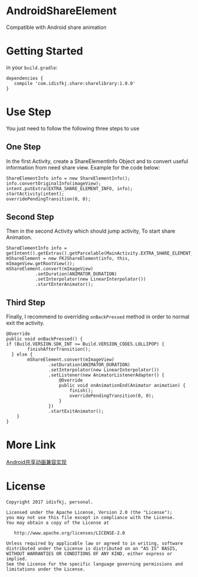 # AndroidShareElement

Compatible with Android share animation

# Getting Started

in your `build.gradle`:

```
dependencies {
   compile 'com.idisfkj.share:sharelibrary:1.0.0'
}
```

# Use Step
You just need to follow the following three steps to use

## One Step
In the first Activity, create a ShareElementInfo Object and to convert useful information from need share view. Example for the code below:

```
ShareElementInfo info = new ShareElementInfo();
info.convertOriginalInfo(imageView);
intent.putExtra(EXTRA_SHARE_ELEMENT_INFO, info);
startActivity(intent);
overridePendingTransition(0, 0);
```

## Second Step
Then in the second Activity which should jump activity, To start share Animation.

```
ShareElementInfo info = getIntent().getExtras().getParcelable(MainActivity.EXTRA_SHARE_ELEMENT_INFO);
mShareElement = new FKJShareElement(info, this, mImageView.getRootView());
mShareElement.convert(mImageView)
           .setDuration(ANIMATOR_DURATION)
           .setInterpolator(new LinearInterpolator())
           .startEnterAnimator();
```

## Third Step

Finally, I recommend to overriding `onBackPressed` method in order to normal exit the activity.

```
@Override
public void onBackPressed() {
if (Build.VERSION.SDK_INT >= Build.VERSION_CODES.LOLLIPOP) {
        finishAfterTransition();
  } else {
        mShareElement.convert(mImageView)
                .setDuration(ANIMATOR_DURATION)
                .setInterpolator(new LinearInterpolator())
                .setListener(new AnimatorListenerAdapter() {
                    @Override
                    public void onAnimationEnd(Animator animation) {
                        finish();
                        overridePendingTransition(0, 0);
                    }
                })
                .startExitAnimator();
    }
}
```

# More Link

[Android共享动画兼容实现](https://idisfkj.github.io/2017/07/16/Android%E5%85%B1%E4%BA%AB%E5%8A%A8%E7%94%BB%E5%85%BC%E5%AE%B9%E5%AE%9E%E7%8E%B0/)

# License

```
Copyright 2017 idisfkj, personal.

Licensed under the Apache License, Version 2.0 (the "License");
you may not use this file except in compliance with the License.
You may obtain a copy of the License at

   http://www.apache.org/licenses/LICENSE-2.0

Unless required by applicable law or agreed to in writing, software
distributed under the License is distributed on an "AS IS" BASIS,
WITHOUT WARRANTIES OR CONDITIONS OF ANY KIND, either express or implied.
See the License for the specific language governing permissions and
limitations under the License.
```
